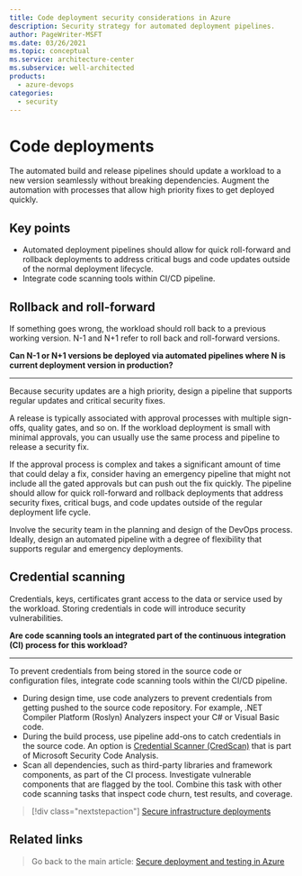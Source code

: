 ```yaml
---
title: Code deployment security considerations in Azure
description: Security strategy for automated deployment pipelines. 
author: PageWriter-MSFT
ms.date: 03/26/2021
ms.topic: conceptual
ms.service: architecture-center
ms.subservice: well-architected
products:
  - azure-devops
categories:
  - security
---
```


# Code deployments

The automated build and release pipelines should update a workload to a new version seamlessly without breaking dependencies. Augment the automation with processes that allow high priority fixes to get deployed quickly.

## Key points

- Automated deployment pipelines should allow for quick roll-forward and rollback deployments to address critical bugs and code updates outside of the normal deployment lifecycle.
- Integrate code scanning tools within CI/CD pipeline.

## Rollback and roll-forward

If something goes wrong, the workload should roll back to a previous working version. N-1 and N+1 refer to roll back and roll-forward versions.

**Can N-1 or N+1 versions be deployed via automated pipelines where N is current deployment version in production?**
***

Because security updates are a high priority, design a pipeline that supports regular updates and critical security fixes. 

A release is typically associated with approval processes with multiple sign-offs, quality gates, and so on. If the workload deployment is small with minimal approvals, you can usually use the same process and pipeline to release a security fix.   
    
If the approval process is complex and takes a significant amount of time that could delay a fix, consider having an emergency pipeline that might not include all the gated approvals but can push out the fix quickly. The pipeline should allow for quick roll-forward and rollback deployments that address security fixes, critical bugs, and code updates outside of the regular deployment life cycle.

Involve the security team in the planning and design of the DevOps process. Ideally, design an automated pipeline with a degree of flexibility that supports regular and emergency deployments. 

## Credential scanning
Credentials, keys, certificates grant access to the data or service used by the workload. Storing credentials in code will introduce security vulnerabilities.	

**Are code scanning tools an integrated part of the continuous integration (CI) process for this workload?**
***
To prevent credentials from being stored in the source code or configuration files, integrate code scanning tools within the CI/CD pipeline. 
- During design time, use code analyzers to prevent credentials from getting pushed to the source code repository. For example, .NET Compiler Platform (Roslyn) Analyzers inspect your C# or Visual Basic code. 
- During the build process, use pipeline add-ons to catch credentials in the source code. An option is [Credential Scanner (CredScan)](https://secdevtools.azurewebsites.net/helpcredscan.html) that is part of Microsoft Security Code Analysis.
- Scan all dependencies, such as third-party libraries and framework components, as part of the CI process. Investigate vulnerable components that are flagged by the tool. Combine this task with other code scanning tasks that inspect code churn, test results, and coverage.

> [!div class="nextstepaction"]
> [Secure infrastructure deployments](./deploy-infrastructure.md)

## Related links


> Go back to the main article: [Secure deployment and testing in Azure](overview.md)